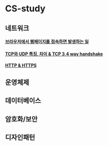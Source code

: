 # CS-study

## 네트워크
#### [브라우저에서 웹페이지를 접속하면 발생하는 일](./Network/Network_01_about_connect_website.md)
#### [TCP와 UDP 특징, 차이 & TCP 3,4 way handshake](./Network/Network_02_TCP&UDP.md)

#### [HTTP & HTTPS](./Network/Network_03_HTTP&HTTPS.md)

## 운영체제

## 데이터베이스

## 암호화/보안

## 디자인패턴

